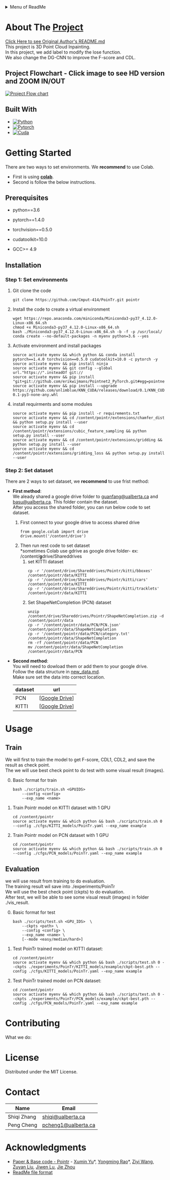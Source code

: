 <details>
  <summary>Menu of ReadMe</summary>
  <ol>
    <li>
      <a href="#about-the-project">About The Project</a>
      <ul>
        <li><a href="#built-with">Built With</a></li>
      </ul>
    </li>
    <li>
      <a href="#getting-started">Getting Started</a>
      <ul>
        <li><a href="#prerequisites">Prerequisites</a></li>
        <li><a href="#installation">Installation</a></li>
        <ul>
        <li><a href="#step-1-set-environments">Step 1: Set environments</a></li>
        <li><a href="#step-2-set-dataset">Step 2: Set dataset</a></li> 
      </ul>
      </ul>
    </li>
    <li>
      <a href="#usage">Usage</a></li>
      <ul>
        <li><a href="#train">Train</a></li>
        <li><a href="#evaluation">Evaluation</a></li>
      </ul>
    <li><a href="#contributing">Contributing</a></li>
    <li><a href="#license">License</a></li>
    <li><a href="#contact">Contact</a></li>
    <li><a href="#acknowledgments">Acknowledgments</a></li>
  </ol>
</details>


# About The [Project](https://github.com/Cmput-414/PoinTr)  

[Click Here to see Original Author's README.md](https://github.com/Cmput-414/PoinTr/blob/master/README_old.md)  
This project is 3D Point Cloud Inpainting.  
In this project, we add label to modify the lose function.  
We also change the DG-CNN to improve the F-score and CDL.  

## Project Flowchart - Click image to see HD version and ZOOM IN/OUT  
[![Project Flow chart](https://kroki.io/mermaid/svg/eNqNV1Fv2zgMft-vIPzkDlnWpu0eCuyANdmA4Xq7YPFe1g6B4siJMcfyyXK3HvLj7yMlx_bSHNaHtpJJivz4kZQ2VlVbSmYvCD_v7hdOWfft1as_iL7G0U7l5bh6eijpo6N0q9PvlGeUl1WDpdntVLmmvKaNycsNOUPOQoGMJadrN2Y1SDsWkS8jcltdUqqKgmxTLkvt4rOhGPT6UrwOYtGZuPiV2LnbOIKBUlvxLtlCtXpyW1NSlhcavpWOPTkcQuzpsbFbNrZP2Lc9JfP-HmSxtZCtF_K7blYbD9ac7iNR4rDn1qS6rqNvIjS9j9Y66w7m4BiuG1J2U4_YsyzfjDweyx82d9qO6FEV4X_Iv3z5UgLKmjJ1OUICzGqjvQqfWPkTR_RQAjXBadXkxVrQAAC2drTSmbGaak5np9k66TH0Ob-dyWofJYz6xtBKIc1I5iCOgzcjWhuyQKd1I9rT7SLxphaJ2ArLsJr71dyv7jykdwtZzeLoXYawSat0S7oy6XbkI-LTAUu-Vk4LjJ-1ayzA0M7maf1QgpHtdyYMpY21unS0M2tdhPxKaPup2VXK6j29jyMwLVgARI5PdltVIhb9mJuGN8GRIBGIWKtHzfRU_mur33LofT9kXa6HXGFI7qPb57IRkrHOrfZ5Tm59ds7j6AMncQTq5C5XBdVmpznaRtc3D6WYWQpYb88fyr7L9JY-mVI_lMN1dCZOTif-gEkcLTSYuB51RS385BJsaycv4fNOsWdAX60Mah55b3YaFMhrmF81TsMEsEXCdAEpUKjW9CNH_nbqe4-ymaoZ6wDZdOLduYyjz2IxuFGhjziK0--VO2tFLyWFSBv7N_YO7LEN3WnLE7-7lMzHJzQ9aGxaoiyNE2TY1FXPVGHU-ldDwdsJYJuKn7Mu_NfzEP1BeDI4tocUjrqKv9QMR88AzZRTBwyPjLCfzxi6bg0dKx9TcEb3t4f-cIJ0s4s46pqIpBIoDbspSk3V2i2DXOiqAla3B9Vh4xA2-KbkC_vICnqNLNpPnkhhAvxivhOWDy2jZhfAK70499336AhYbEBMZ2y6HTcuL4AnZMYM3x0yzm3ASO5FF-LWd5ta7aqCOzRvFyIZytafOAknHoMQDKzgiOfTQO8y6HFvWQr5hfuiueB-w0Ql5Wj8Wv-stM13aG31wMRVMNFnLLQ5nIDNYACyI2tCwplND6WIcfo0txWpclL-VPzXTcpOj78NHLgODgyrTzq11HQw1_cCAys7NBqv184kQOnnEJfiHsuLe0_IcP8o63ytQ2CZKbpEQNJ3-aA38V6JrndqmVmzW6bZhh0IY0Qxq1FRTco1GAhDdaXTPMuxs3o6sKhUO92edeGdTN-cywWkT3EhmPS_kHrp18yrYdtv50YbMGz5S8azxSvjY_Fbc2OBEvaShTEVvef5EBr_Qjp-mI2Hixo3EN4JDi18n1tctm2uRQXyG_xBp5NhFOcl7n4oCxfycYaZRH9-TJKP-DuffmrtHRowDLEd5Bxf97RAw22NcWrCZahXYqcNyDEwcf2LCSEi-IxEr62pKsSGxOSBNXmdgkbRiQY5Z4znqL_E0l-9Uj1CeA6EvVxLSrnZ_Xz6Nw7OMP3_bpxsp0ZZFL8U9jItTINZabXnpWzWo0KtDpNjfuFvS5wqpyu6uKEvINN8iptmWfMsltvhYM2ISPgYzhxpd036p9H2afSMD-1pPtnzy3Da5AaavrH6KTwQvvTCV0H48oY-oASB8SftWpkrL3MdZK5uKKvq9uO1__gmfLy-aYsEf-ht_LtQndGpHOI-eR99qeQ2WBjg1t5XT-XyDrlk0oDZSyjU_as6nBrRxsUbC0_QI9z2DHd06BsbpzhhY-xTP9Osv_QxjPwiy8v232nRonDnM3zH9wh_JR26Kv1YalfudqQ2PHXH4_GpoBMOml8qp4JMQpBdP3_-PfJ_rw6oQq59aPCy9xqQazh3Pmn1XTFza-H-Xkj3wIvh8CDEVCtqNJQcQ-4xrxsUcBAEpX15t41nHLpX4q-tCXAbXqT5sShe9WfgYZJ3YxXnkre1T2VKJKC9j6QbLYf3ZEA78aQP7UcN-0_CpcBzml8egzBabV8OCcqhslxPfNxQhNMZnpf88x-DSfUd)](https://mermaid.live/view#pako:eNqNV9tu2zgQ_RVCT06huvEtaQx0gcZugWKzXaNWX5oUBi3TtlBZ1EpUWrfuv--ZISlZzgVtH2JSc-OZMzPkryDWKxWMg00h862IpneZwL-3t3MjC_P15cu_hPjSuQt2Msm6-f4Onz8YEW9V_E0ka5FkeYWl3u1kthJJKTY6yTbCaGEKaAhdCKNK02U9iBuS4U-hMFuViVimqSiqbJEp0zk7kYPmsRitvVxwZgP9IijEa0QII5kqbIzRFur53mx1JtZJqhBhZiie2pOgeB8zeE0GDxGFeBDRrLUJcezN7d5dZv-W1dJhNxO3dwFrEgazQseqLO-Cr1Zugo8rtW5C4LMSfmMhi00ZUpDrZBNafBbfi8SoIhT3MnW_SeHFixd8uHWVxSbB8QC83CirQ25z6zYUkAaMDNyyStIVYwM0itKIpVrrQomSctyoNqFaUB0Xrqe8POBslIqNFkuJ7CPHrePUIYVipUUBrHwsd8FBXM8jZ20esTm_dsuZW87s8saBfDPn5RT5fbsGBELJeCtUruNtaM9GMQCiZCWNsph-UqYqAIwyRRKX2AFhvQSxScRVUajMiB2Yn9aJ51MeJnqXy0IdxDu4BBOdFSBmyL3ZygzHUveJrmgT_HESjqilvFdEX2m_ev2GX-9ap1fZ6oRFhA-Ycv1YhuoErZJC2fRH1y5l54j3PSU3BKkSk8hUlHqn6OSVKseAgW0tGLs351gfRy_eiI86U9g92QjOON5J37npw81cgamrsOkCzF-qWF9mSYbod5IipIzIpUaXACWqnQI7khIulpVRsAGwkUWkAWKgV6nE9wRZ3clvR5xey5LArzGc9G1QAwTzia26WHJ0HyM68bfcnDXSA84skklhdm0YB2yT-sRzyG4vmBOdJ5UthmSfz5tpwzCRteGxtVTL1UNbLuw-gTjhgKcNFq9mHopGvt9yfgQcHA47n0sC58iEmEoja0gfWqFwH7E08pYe0X6EoFNxe103lCcJOe3hkE3jsfkFZO1-jJqUpTILJ-j6MgPX7JFuu9UwR2wrs03ggRl0J174T45fbpKcOGik-UNDtGkPyMW9c9e6H7ghqxU4a3QRb7uVSVJgC6EuQXkDDlDL0MwGVib5wranUu7ylPo77acsWpe3ddv3bh-BwxlZIpyFa2Mt3YHXpX604OLg2rDac2pSRGIhjei-Uj9yVSQ7tMTyxMzQm2nxGRJ0NgdWa6pSQCsBGhDNIMhylFJFfYgbgpDWNX4187dRpG8nUYx8FCc1yr2eq9-ZPA6Fxt-6bkxWs5lwANcONarYA5a9W8dWf8nJymSl3BHXOj1OD6TtrHC6fRce69voFutC7xbxesOBuIkkifYovCqmWnVkEmWu4mSdYGe5rxmWyZ1q_PVssPHFub3nHFcB048bp-MEN3xiXXt2NBPInx3m_E3m8Uq3k2j-pyNoThVvpVOtc_GOJo0fIHM7ONzQrS-I1HZopw5ubnvkfFC3SI8TVDb4gy7Jw62TZLh2ooSMy9IZzTjx94co-kA_ZpOPjdG6icMY2QIj8P0g5tS0vUVKmbt7HdfkMzbYGayMTq0wWUF7cGBV6DzHMZGvxHEqKWNiWfBki50x8DMUbFSIf1rl_RD2GcFuZWvu8qXyx_5nx0XFtfJvZXg_1rJA2-B-sIhTXWEMF8qSlzfLMJXLozk069krGqfQqFz0xuIzCDeb4LKblTTq7eW0tUEAMRiY_XTuo6vZf5Uq9uEjgTQuLQ1mA--yP4ay7dF2yJ_ID6z80MsPxuI9qhbAf0Tzr8WGVmzkxYZjsc7L5vvIfr_w30djX1b4I950_hS7M_FMenGpRXo_53whTTWQ9FfnZ9J8Q2kmXqEIFlAqWw8IRBeKjelsCoSEDmO2Z3g5wIQuOjHcbHSxb5GALCzsaUK7WCeZ_zlJG0hubPJv-M5iL8ftmLm9c8Hz1VLIDQ32brf7DAIRI0DvqWdOHPkTN2PiiSfTsw8jKEPQP4VoefRWsa8D6qE8QJoWQI2JhkbKjQcPmuYZi6mZlmhGCYbofVJWKHonCeLbnuCbVte3v8jdnyOCsX23p0cuh3Y8Y-tbQzO6ybdw9g4xj56IysOe6GhmNQ9hn4DIVodrXrLdvSKuGboR0NuodaDGgK2biOomL6j8yOupFOe5eRz7_0EYoB3sZLIKxsEvewq4ogE3FpxhyVbust8QlZXR830WB2PQWIVBxWUyTSSYs_ObucyC8a_gRzDuXw675xe90aDf750PXg_DYB-Me1fd4UW_Pxq-vroc9PrD4evfYfBTa-j3u73B1dWgN8K_3uDy4rLP1r7wRzL--39FI5SU)
## Built With
* [![Python][Python.com]][Python-url]
* [![Pytorch][Pytorch.com]][Pytorch-url]
* [![Cuda][Cuda.com]][Cuda-url]


# Getting Started
There are two ways to set environments. We **recommend** to use Colab.  
- First is using [**colab**](https://github.com/Cmput-414/PoinTr/blob/master/Project%20Implementation2.ipynb).  
- Second is follow the below instructions.  

## Prerequisites 
- python==3.6 

- pytorch==1.4.0  

- torchvision==0.5.0

- cudatoolkit=10.0  

- GCC>= 4.9


## Installation  

### Step 1: Set environments  

1. Git clone the code
    ```
    git clone https://github.com/Cmput-414/PoinTr.git pointr
    ```
2. Install the code to create a virtual environment
    ```
    wget https://repo.anaconda.com/miniconda/Miniconda3-py37_4.12.0-Linux-x86_64.sh
    chmod +x Miniconda3-py37_4.12.0-Linux-x86_64.sh
    bash ./Miniconda3-py37_4.12.0-Linux-x86_64.sh -b -f -p /usr/local/
    conda create --no-default-packages -n myenv python=3.6 --yes
    ``` 
3. Activate environment and install packages  
    ```
    source activate myenv && which python && conda install pytorch==1.4.0 torchvision==0.5.0 cudatoolkit=10.0 -c pytorch -y
    source activate myenv && pip install ninja
    source activate myenv && git config --global url."https://".insteadOf git://
    source activate myenv && pip install "git+git://github.com/erikwijmans/Pointnet2_PyTorch.git#egg=pointnet2_ops&subdirectory=pointnet2_ops_lib"
    source activate myenv && pip install --upgrade https://github.com/unlimblue/KNN_CUDA/releases/download/0.1/KNN_CUDA-0.1-py3-none-any.whl

    ``` 
4. install requirments and some modules
    ```
    source activate myenv && pip install -r requirements.txt
    source activate myenv && cd /content/pointr/extensions/chamfer_dist && python setup.py install --user
    source activate myenv && cd /content/pointr/extensions/cubic_feature_sampling && python setup.py install --user
    source activate myenv && cd /content/pointr/extensions/gridding && python setup.py install --user 
    source activate myenv && cd /content/pointr/extensions/gridding_loss && python setup.py install --user
    ```
### Step 2: Set dataset  
There are 2 ways to set dataset, we **recommend** to use frist method:  
- **First method**:  
 We aleady shared a google drive folder to guanfang@ualberta.ca and basu@ualberta.ca. This folder contain the dataset.  
 After you access the shared folder, you can run below code to set dataset.  
  1. First connect to your google drive to access shared drive
        ```
        from google.colab import drive
        drive.mount('/content/drive')
        ```
  2. Then run rest code to set dataset  
  *sometimes Colab use gdrive as google drive folder-
  ex: /content/**g**drive/Shareddrives
      1. set KITTI dataset
            ```
            cp -r '/content/drive/Shareddrives/Pointr/kitti/bboxes' /content/pointr/data/KITTI
            cp -r '/content/drive/Shareddrives/Pointr/kitti/cars' /content/pointr/data/KITTI
            cp -r '/content/drive/Shareddrives/Pointr/kitti/tracklets' /content/pointr/data/KITTI
            ```
      2. Set ShapeNetCompletion (PCN) dataset  
            ```
            unzip /content/drive/Shareddrives/Pointr/ShapeNetCompletion.zip -d /content/pointr/data
            cp -r '/content/pointr/data/PCN/PCN.json' /content/pointr/data/ShapeNetCompletion
            cp -r '/content/pointr/data/PCN/category.txt' /content/pointr/data/ShapeNetCompletion
            rm -rf /content/pointr/data/PCN
            mv /content/pointr/data/ShapeNetCompletion /content/pointr/data/PCN
            ```
- **Second method**:  
You will need to dowload them or add them to your google drive.  
Follow the data structure in [new_data.md](./new_data.md).  
Make sure set the data into correct location.   

    | dataset  | url |
    | --- | --- |
    | PCN |   [[Google Drive](https://drive.google.com/file/d/1hHIoAW97HUsc2A9F159xutd0ajar1mqi/view?usp=share_link)] |
    | KITTI | [[Google Drive](https://drive.google.com/drive/folders/1fSu0_huWhticAlzLh3Ejpg8zxzqO1z-F?usp=share_link)]  | 

# Usage  

## Train  

We will first to train the model to get F-score, CDL1, CDL2, and save the result as check point.  
The we will use best check point to do test with some visual result (images).   

0. Basic format for train
    ```
    bash ./scripts/train.sh <GPUIDS>
        --config <config>
        --exp_name <name> 
    ```
1. Train Pointr model on KITTI dataset with 1 GPU
    ```
    cd /content/pointr
    source activate myenv && which python && bash ./scripts/train.sh 0 --config ./cfgs/KITTI_models/PoinTr.yaml --exp_name example 
    ```
2. Train Pointr model on PCN dataset with 1 GPU 
    ```
    cd /content/pointr
    source activate myenv && which python && bash ./scripts/train.sh 0 --config ./cfgs/PCN_models/PoinTr.yaml --exp_name example 
    ```

## Evaluation   

we will use result from training to do evaluation.  
The training result wil save into ./experiments/PoinTr  
We will use the best check point (ckpts) to do evaluation.  
After test, we will be able to see some visual result (images) in folder ./vis_result.

0. Basic format for test
    ```
    bash ./scripts/test.sh <GPU_IDS>  \
        --ckpts <path> \
        --config <config> \
        --exp_name <name> \
        [--mode <easy/median/hard>]
    ```
1. Test PoinTr trained model on KITTI dataset:
    ```
    cd /content/pointr
    source activate myenv && which python && bash ./scripts/test.sh 0 --ckpts ./experiments/PoinTr/KITTI_models/example/ckpt-best.pth --config ./cfgs/KITTI_models/PoinTr.yaml --exp_name example
    ```  
2. Test PoinTr trained model on PCN dataset:
    ```
    cd /content/pointr
    source activate myenv && which python && bash ./scripts/test.sh 0 --ckpts ./experiments/PoinTr/PCN_models/example/ckpt-best.pth --config ./cfgs/PCN_models/PoinTr.yaml --exp_name example
    ```


# Contributing

What we do:  







# License

Distributed under the MIT License. 



# Contact

| Name | Email |  
| --- | --- |  
| Shiqi Zhang | shiqi@ualberta.ca |  
| Peng Cheng | pcheng1@ualberta.ca |  


# Acknowledgments

* [Paper & Base code - Pointr](https://github.com/yuxumin/PoinTr) -  [Xumin Yu](https://yuxumin.github.io/)\*, [Yongming Rao](https://raoyongming.github.io/)\*, [Ziyi Wang](https://github.com/LavenderLA), [Zuyan Liu](https://github.com/lzy-19), [Jiwen Lu](https://scholar.google.com/citations?user=TN8uDQoAAAAJ&hl=en&authuser=1), [Jie Zhou](https://scholar.google.com/citations?user=6a79aPwAAAAJ&hl=en&authuser=1)    
* [ReadMe file format](https://github.com/othneildrew/Best-README-Template)


[Python.com]: https://img.shields.io/badge/python%203.6-ffffff?logo=python
[Python-url]: https://python.com 
[Pytorch.com]: https://img.shields.io/badge/pytorch%201.4-FFFFFF?logo=pytorch
[Pytorch-url]: https://Pytorch.com
[Cuda.com]: https://img.shields.io/badge/cuda%20%2010.0%20-FFFFFF?logo=nvidia
[Cuda-url]: https://developer.nvidia.com/cuda-10.0-download-archive
